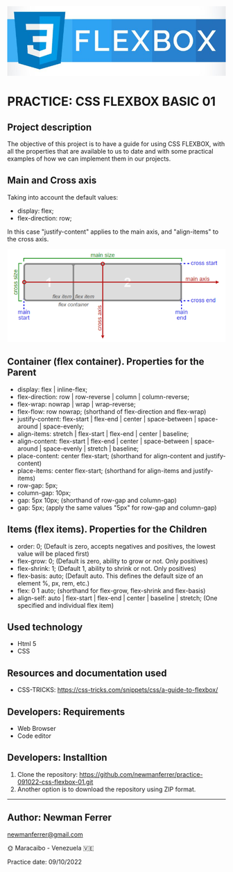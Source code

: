 ![css flexbox logo](./assets/images/css-flexbox-01.jpg)

# PRACTICE: CSS FLEXBOX BASIC 01

## Project description

The objective of this project is to have a guide for using CSS FLEXBOX, with all the properties that are available to us to date and with some practical examples of how we can implement them in our projects.

## Main and Cross axis

Taking into account the default values:

- display: flex;
- flex-direction: row;

In this case "justify-content" applies to the main axis, and "align-items" to the cross axis.

![css flexbox main and cross axis](./assets/images/css-flexbox-02.png 'Flexbox Architecture')

## Container (flex container). Properties for the Parent

- display: flex | inline-flex;
- flex-direction: row | row-reverse | column | column-reverse;
- flex-wrap: nowrap | wrap | wrap-reverse;
- flex-flow: row nowrap; (shorthand of flex-direction and flex-wrap)
- justify-content: flex-start | flex-end | center | space-between | space-around | space-evenly;
- align-items: stretch | flex-start | flex-end | center | baseline;
- align-content: flex-start | flex-end | center | space-between | space-around | space-evenly | stretch | baseline;
- place-content: center flex-start; (shorthand for align-content and justify-content)
- place-items: center flex-start; (shorthand for align-items and justify-items)
- row-gap: 5px;
- column-gap: 10px;
- gap: 5px 10px; (shorthand of row-gap and column-gap)
- gap: 5px; (apply the same values "5px" for row-gap and column-gap)

## Items (flex items). Properties for the Children

- order: 0; (Default is zero, accepts negatives and positives, the lowest value will be placed first)
- flex-grow: 0; (Default is zero, ability to grow or not. Only positives)
- flex-shrink: 1; (Default 1, ability to shrink or not. Only positives)
- flex-basis: auto; (Default auto. This defines the default size of an element %, px, rem, etc.)
- flex: 0 1 auto; (shorthand for flex-grow, flex-shrink and flex-basis)
- align-self: auto | flex-start | flex-end | center | baseline | stretch; (One specified and individual flex item)

## Used technology

- Html 5
- CSS

## Resources and documentation used

- CSS-TRICKS: https://css-tricks.com/snippets/css/a-guide-to-flexbox/

## Developers: Requirements

- Web Browser
- Code editor

## Developers: Installtion

1. Clone the repository: https://github.com/newmanferrer/practice-091022-css-flexbox-01.git
2. Another option is to download the repository using ZIP format.

---

## Author: Newman Ferrer

newmanferrer@gmail.com

:sun_with_face: Maracaibo - Venezuela :venezuela:

Practice date: 09/10/2022
